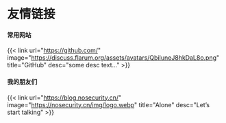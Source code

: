 # 友情链接

#### 常用网站
{{< link url="https://github.com/" image="https://discuss.flarum.org/assets/avatars/QbiIuneJ8hkDaL8o.png" title="GitHub" desc="some desc text..." >}} 

#### 我的朋友们
{{< link url="https://blog.nosecurity.cn/" image="https://nosecurity.cn/img/logo.webp" title="Alone" desc="Let’s start talking" >}} 
